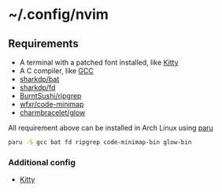 # ~/.config/nvim

## Requirements
- A terminal with a patched font installed, like [Kitty](/.config/kitty)
- A C compiler, like [GCC](https://gcc.gnu.org/)
- [sharkdp/bat](https://github.com/sharkdp/bat)
- [sharkdp/fd](https://github.com/sharkdp/fd)
- [BurntSushi/ripgrep](https://github.com/BurntSushi/ripgrep)
- [wfxr/code-minimap](https://github.com/wfxr/code-minimap)
- [charmbracelet/glow](https://github.com/charmbracelet/glow)

All requirement above can be installed in Arch Linux using [paru](https://github.com/morganamilo/paru)
```bash
paru -S gcc bat fd ripgrep code-minimap-bin glow-bin
```

### Additional config
- [Kitty](/.config/kitty)


